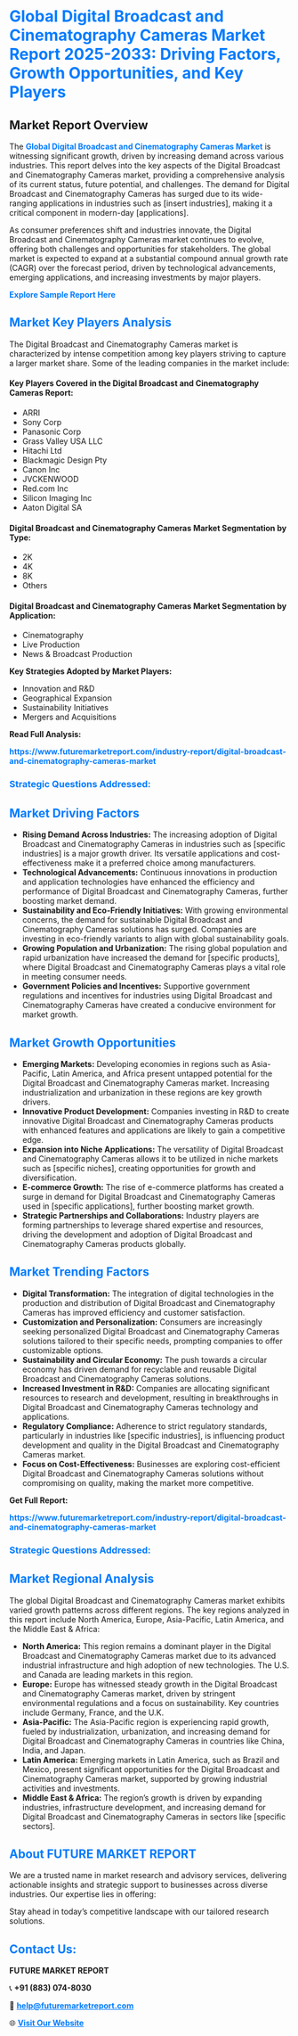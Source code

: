<h1 style="color: #007BFF;">Global Digital Broadcast and Cinematography Cameras Market Report 2025-2033: Driving Factors, Growth Opportunities, and Key Players</h1>

<section id="overview">
<h2>Market Report Overview</h2>
<p>The <a href="https://www.futuremarketreport.com/industry-report/digital-broadcast-and-cinematography-cameras-market" style="color: #007BFF; text-decoration: none;"><strong>Global Digital Broadcast and Cinematography Cameras Market</strong></a> is witnessing significant growth, driven by increasing demand across various industries. This report delves into the key aspects of the Digital Broadcast and Cinematography Cameras market, providing a comprehensive analysis of its current status, future potential, and challenges. The demand for Digital Broadcast and Cinematography Cameras has surged due to its wide-ranging applications in industries such as [insert industries], making it a critical component in modern-day [applications].</p>
<p>As consumer preferences shift and industries innovate, the Digital Broadcast and Cinematography Cameras market continues to evolve, offering both challenges and opportunities for stakeholders. The global market is expected to expand at a substantial compound annual growth rate (CAGR) over the forecast period, driven by technological advancements, emerging applications, and increasing investments by major players.</p>
</section>

<section id="overview">
<p><a href="https://www.futuremarketreport.com/request-sample/reportId=53340" style="color: #007BFF; text-decoration: none;"><strong>Explore Sample Report Here</strong></a></p>
</section>

<section id="key-players">
<h2 style="color: #007BFF;">Market Key Players Analysis</h2>
<p>The Digital Broadcast and Cinematography Cameras market is characterized by intense competition among key players striving to capture a larger market share. Some of the leading companies in the market include:</p>
<h4>Key Players Covered in the Digital Broadcast and Cinematography Cameras Report:</h4>
<ul><li>ARRI</li><li>Sony Corp</li><li>Panasonic Corp</li><li>Grass Valley USA LLC</li><li>Hitachi Ltd</li><li>Blackmagic Design Pty</li><li>Canon Inc</li><li>JVCKENWOOD</li><li>Red.com Inc</li><li>Silicon Imaging Inc</li><li>Aaton Digital SA</li></ul>
<h4>Digital Broadcast and Cinematography Cameras Market Segmentation by Type:</h4>
<ul><li>2K</li><li>4K</li><li>8K</li><li>Others</li></ul>

<h4>Digital Broadcast and Cinematography Cameras Market Segmentation by Application:</h4>
<ul><li>Cinematography</li><li>Live Production</li><li>News &amp; Broadcast Production</li></ul>
<p><strong>Key Strategies Adopted by Market Players:</strong></p>
<ul>
<li>Innovation and R&D</li>
<li>Geographical Expansion</li>
<li>Sustainability Initiatives</li>
<li>Mergers and Acquisitions</li>
</ul>
</section>

<section>
<p><strong>Read Full Analysis: </strong></p><a href="https://www.futuremarketreport.com/industry-report/digital-broadcast-and-cinematography-cameras-market" style="color: #007BFF; text-decoration: none;"><strong>https://www.futuremarketreport.com/industry-report/digital-broadcast-and-cinematography-cameras-market</strong></a>
<h3 style="color: #007BFF;">Strategic Questions Addressed:</h3>
</section>

<section id="driving-factors">
<h2 style="color: #007BFF;">Market Driving Factors</h2>
<ul>
<li><strong>Rising Demand Across Industries:</strong> The increasing adoption of Digital Broadcast and Cinematography Cameras in industries such as [specific industries] is a major growth driver. Its versatile applications and cost-effectiveness make it a preferred choice among manufacturers.</li>
<li><strong>Technological Advancements:</strong> Continuous innovations in production and application technologies have enhanced the efficiency and performance of Digital Broadcast and Cinematography Cameras, further boosting market demand.</li>
<li><strong>Sustainability and Eco-Friendly Initiatives:</strong> With growing environmental concerns, the demand for sustainable Digital Broadcast and Cinematography Cameras solutions has surged. Companies are investing in eco-friendly variants to align with global sustainability goals.</li>
<li><strong>Growing Population and Urbanization:</strong> The rising global population and rapid urbanization have increased the demand for [specific products], where Digital Broadcast and Cinematography Cameras plays a vital role in meeting consumer needs.</li>
<li><strong>Government Policies and Incentives:</strong> Supportive government regulations and incentives for industries using Digital Broadcast and Cinematography Cameras have created a conducive environment for market growth.</li>
</ul>
</section>

<section id="growth-opportunities">
<h2 style="color: #007BFF;">Market Growth Opportunities</h2>
<ul>
<li><strong>Emerging Markets:</strong> Developing economies in regions such as Asia-Pacific, Latin America, and Africa present untapped potential for the Digital Broadcast and Cinematography Cameras market. Increasing industrialization and urbanization in these regions are key growth drivers.</li>
<li><strong>Innovative Product Development:</strong> Companies investing in R&D to create innovative Digital Broadcast and Cinematography Cameras products with enhanced features and applications are likely to gain a competitive edge.</li>
<li><strong>Expansion into Niche Applications:</strong> The versatility of Digital Broadcast and Cinematography Cameras allows it to be utilized in niche markets such as [specific niches], creating opportunities for growth and diversification.</li>
<li><strong>E-commerce Growth:</strong> The rise of e-commerce platforms has created a surge in demand for Digital Broadcast and Cinematography Cameras used in [specific applications], further boosting market growth.</li>
<li><strong>Strategic Partnerships and Collaborations:</strong> Industry players are forming partnerships to leverage shared expertise and resources, driving the development and adoption of Digital Broadcast and Cinematography Cameras products globally.</li>
</ul>
</section>

<section id="trending-factors">
<h2 style="color: #007BFF;">Market Trending Factors</h2>
<ul>
<li><strong>Digital Transformation:</strong> The integration of digital technologies in the production and distribution of Digital Broadcast and Cinematography Cameras has improved efficiency and customer satisfaction.</li>
<li><strong>Customization and Personalization:</strong> Consumers are increasingly seeking personalized Digital Broadcast and Cinematography Cameras solutions tailored to their specific needs, prompting companies to offer customizable options.</li>
<li><strong>Sustainability and Circular Economy:</strong> The push towards a circular economy has driven demand for recyclable and reusable Digital Broadcast and Cinematography Cameras solutions.</li>
<li><strong>Increased Investment in R&D:</strong> Companies are allocating significant resources to research and development, resulting in breakthroughs in Digital Broadcast and Cinematography Cameras technology and applications.</li>
<li><strong>Regulatory Compliance:</strong> Adherence to strict regulatory standards, particularly in industries like [specific industries], is influencing product development and quality in the Digital Broadcast and Cinematography Cameras market.</li>
<li><strong>Focus on Cost-Effectiveness:</strong> Businesses are exploring cost-efficient Digital Broadcast and Cinematography Cameras solutions without compromising on quality, making the market more competitive.</li>
</ul>
</section>

<section>
<p><strong>Get Full Report: </strong></p><a href="https://www.futuremarketreport.com/industry-report/digital-broadcast-and-cinematography-cameras-market" style="color: #007BFF; text-decoration: none;"><strong>https://www.futuremarketreport.com/industry-report/digital-broadcast-and-cinematography-cameras-market</strong></a>
<h3 style="color: #007BFF;">Strategic Questions Addressed:</h3>
</section>


<section id="regional-analysis">
<h2 style="color: #007BFF;">Market Regional Analysis</h2>
<p>The global Digital Broadcast and Cinematography Cameras market exhibits varied growth patterns across different regions. The key regions analyzed in this report include North America, Europe, Asia-Pacific, Latin America, and the Middle East & Africa:</p>
<ul>
<li><strong>North America:</strong> This region remains a dominant player in the Digital Broadcast and Cinematography Cameras market due to its advanced industrial infrastructure and high adoption of new technologies. The U.S. and Canada are leading markets in this region.</li>
<li><strong>Europe:</strong> Europe has witnessed steady growth in the Digital Broadcast and Cinematography Cameras market, driven by stringent environmental regulations and a focus on sustainability. Key countries include Germany, France, and the U.K.</li>
<li><strong>Asia-Pacific:</strong> The Asia-Pacific region is experiencing rapid growth, fueled by industrialization, urbanization, and increasing demand for Digital Broadcast and Cinematography Cameras in countries like China, India, and Japan.</li>
<li><strong>Latin America:</strong> Emerging markets in Latin America, such as Brazil and Mexico, present significant opportunities for the Digital Broadcast and Cinematography Cameras market, supported by growing industrial activities and investments.</li>
<li><strong>Middle East & Africa:</strong> The region’s growth is driven by expanding industries, infrastructure development, and increasing demand for Digital Broadcast and Cinematography Cameras in sectors like [specific sectors].</li>
</ul>
</section>

<footer>
<h2 style="color: #007BFF;">About FUTURE MARKET REPORT</h2>
<p>We are a trusted name in market research and advisory services, delivering actionable insights and strategic support to businesses across diverse industries. Our expertise lies in offering:</p>

<p>Stay ahead in today’s competitive landscape with our tailored research solutions.</p>

<h2 style="color: #007BFF;">Contact Us:</h2>
<p><strong>FUTURE MARKET REPORT</strong></p>
<p>📞 <strong>+91 (883) 074-8030</strong></p>
<p>📧 <strong><a href="mailto:help@futuremarketreport.com" style="color: #007BFF;">help@futuremarketreport.com</a></strong></p>
<p>🌐 <strong><a href="https://www.futuremarketreport.com/" style="color: #007BFF;">Visit Our Website</a></strong></p>
</footer>